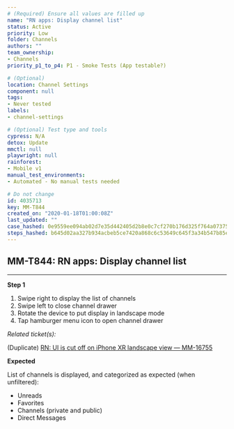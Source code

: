 ```yaml
---
# (Required) Ensure all values are filled up
name: "RN apps: Display channel list"
status: Active
priority: Low
folder: Channels
authors: ""
team_ownership: 
- Channels
priority_p1_to_p4: P1 - Smoke Tests (App testable?)

# (Optional)
location: Channel Settings
component: null
tags: 
- Never tested
labels: 
- channel-settings

# (Optional) Test type and tools
cypress: N/A
detox: Update
mmctl: null
playwright: null
rainforest: 
- Mobile v1
manual_test_environments: 
- Automated - No manual tests needed

# Do not change
id: 4035713
key: MM-T844
created_on: "2020-01-18T01:00:08Z"
last_updated: ""
case_hashed: 0e9559ee094ab02d7e35d442405d2b8e0c7cf270b176d325f764a073752d506ef2561e81a3655b38d8921431d04c8e11
steps_hashed: b645d02aa327b934acbeb5ce7420a868c6c53649c645f3a34b547b85ef43707bccd03697027ce454f826f7c5ca24f144
---
```


<!-- (Auto-generated) Based on frontmatter's "key" and "name" -->

## MM-T844: RN apps: Display channel list

---

**Step 1**

1. Swipe right to display the list of channels
2. Swipe left to close channel drawer
3. Rotate the device to put display in landscape mode
4. Tap hamburger menu icon to open channel drawer

_Related ticket(s):_

(Duplicate) [RN: UI is cut off on iPhone XR landscape view — MM-16755](https://mattermost.atlassian.net/browse/MM-16755)

**Expected**

List of channels is displayed, and categorized as expected (when unfiltered):

- Unreads
- Favorites
- Channels (private and public)
- Direct Messages
